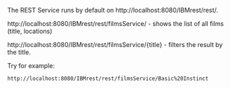 The REST Service runs by default on http://localhost:8080/IBMrest/rest/.

http://localhost:8080/IBMrest/rest/filmsService/ - shows the list of all films (title, locations)

http://localhost:8080/IBMrest/rest/filmsService/{title} - filters the result by the title. 

Try for example:

	http://localhost:8080/IBMrest/rest/filmsService/Basic%20Instinct